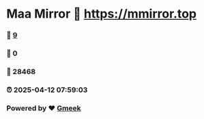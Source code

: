 # Maa Mirror :link: https://mmirror.top 
### :page_facing_up: [9](https://mmirror.top/tag.html) 
### :speech_balloon: 0 
### :hibiscus: 28468 
### :alarm_clock: 2025-04-12 07:59:03 
### Powered by :heart: [Gmeek](https://github.com/Meekdai/Gmeek)
